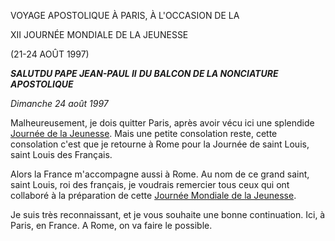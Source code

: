 VOYAGE APOSTOLIQUE À PARIS, À L'OCCASION DE LA

XII JOURNÉE MONDIALE DE LA JEUNESSE

(21-24 AOÛT 1997)

***SALUT******DU PAPE JEAN-PAUL II*** ***DU BALCON DE LA NONCIATURE APOSTOLIQUE***

*Dimanche 24 août 1997*

Malheureusement, je dois quitter Paris, après avoir vécu ici une splendide [Journée de la Jeunesse](http://www.vatican.va/gmg/years/gmg_1997_fr.html). Mais une petite consolation reste, cette consolation c'est que je retourne à Rome pour la Journée de saint Louis, saint Louis des Français.

Alors la France m'accompagne aussi à Rome. Au nom de ce grand saint, saint Louis, roi des français, je voudrais remercier tous ceux qui ont collaboré à la préparation de cette [Journée Mondiale de la Jeunesse](http://www.vatican.va/gmg/years/gmg_1997_fr.html).

Je suis très reconnaissant, et je vous souhaite une bonne continuation. Ici, à Paris, en France. A Rome, on va faire le possible.